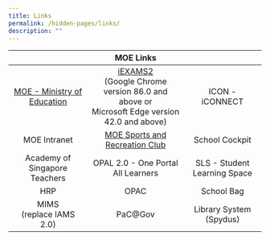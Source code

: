 ```yaml
---
title: Links
permalink: /hidden-pages/links/
description: ""
---
```

|          |             MOE Links       |                              |
|:---------------:|:-----------:|:------------:|
|  <a href="https://www.moe.gov.sg/" target="_blank">MOE - Ministry of Education</a>     |  <a href="https://iexams.seab.gov.sg/login" target="_blank">iEXAMS2  </a><br>(Google Chrome version 86.0 and above or<br>Microsoft Edge version 42.0 and above) |        ICON - iCONNECT       |
|          MOE Intranet         |                      <a href="https://www.mesrc.net/" target="_blank">MOE Sports and Recreation Club</a>         |        School Cockpit        |
| Academy of Singapore Teachers |                               OPAL 2.0 - One Portal All Learners                              | SLS - Student Learning Space |
|              HRP              |                                             OPAC                                              |          School Bag          |
|   MIMS<br>(replace IAMS 2.0)  |                                            PaC@Gov                                            |    Library System (Spydus)   |